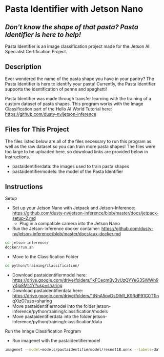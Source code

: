 # Pasta Identifier with Jetson Nano
## _Don't know the shape of that pasta? Pasta Identifier is here to help!_

Pasta Identifier is an image classification project made for the Jetson AI Specialist Certification Project.

## Description

Ever wondered the name of the pasta shape you have in your pantry? The Pasta Identifier is here to identify your pasta! Currently, the Pasta Identifier supports the identification of penne and spaghetti!

Pasta Identifier was made through transfer learning with the training of a custom dataset of pasta shapes. This program works with the Image Classification part of the Hello AI World Tutorial here: https://github.com/dusty-nv/jetson-inference

## Files for This Project

The files listed below are all of the files necessary to run this program as well as the raw dataset so you can train more pasta shapes! The files were too large to be uploaded here, so download links are provided below in Instructions.
- pastaidentifierdata: the images used to train pasta shapes
- pastaidentifiermodels: the model of the Pasta Identifier

## Instructions

Setup
- Set up your Jetson Nano with Jetpack and Jetson-Inference: https://github.com/dusty-nv/jetson-inference/blob/master/docs/jetpack-setup-2.md
  - Plug in a compatible camera into the Jetson Nano
- Run the Jetson-Inference docker container: https://github.com/dusty-nv/jetson-inference/blob/master/docs/aux-docker.md
```sh
cd jetson-inference/
docker/run.sh
```
- Move to the Classification Folder
```sh
cd python/training/classification/
```
- Download pastaidentifiermodel here: https://drive.google.com/drive/folders/1kFCeqmBy3vUzQYYeG3SWWh9y4jo8Mr4Y?usp=sharing
- Download pastaidentifierdata here: https://drive.google.com/drive/folders/1tNhA5pvDsDlhR_K9RdP91C0T1lnqXizO?usp=sharing
- Move pastaidentifiermodel into the folder jetson-inference/python/training/classification/models
- Move pastaidentifierdata into the folder jetson-inference/python/training/classification/data

Run the Image Classification Program

- Run imagenet with the pastaidentifiermodel
```sh
imagenet --model=models/pastaidentifiermodel/resnet18.onnx --labels=data/pastaidentifierdata/labels.txt --input_blob=input_0 --output_blob=output_0 /dev/video0
```
